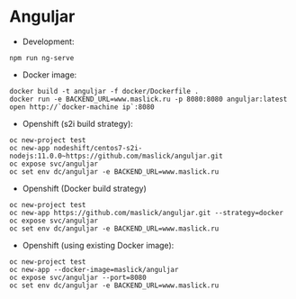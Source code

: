 # Anguljar

* Development:
```
npm run ng-serve
```

* Docker image:
```
docker build -t anguljar -f docker/Dockerfile .
docker run -e BACKEND_URL=www.maslick.ru -p 8080:8080 anguljar:latest
open http://`docker-machine ip`:8080
```

* Openshift (s2i build strategy):
```
oc new-project test
oc new-app nodeshift/centos7-s2i-nodejs:11.0.0~https://github.com/maslick/anguljar.git
oc expose svc/anguljar
oc set env dc/anguljar -e BACKEND_URL=www.maslick.ru
```

* Openshift (Docker build strategy)
```
oc new-project test
oc new-app https://github.com/maslick/anguljar.git --strategy=docker
oc expose svc/anguljar
oc set env dc/anguljar -e BACKEND_URL=www.maslick.ru
```

* Openshift (using existing Docker image):
```
oc new-project test
oc new-app --docker-image=maslick/anguljar
oc expose svc/anguljar --port=8080
oc set env dc/anguljar -e BACKEND_URL=www.maslick.ru
```
